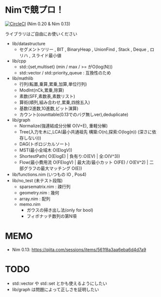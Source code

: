 
# Nimで競プロ！

[![CircleCI](https://circleci.com/gh/Muratam/yukicoder-nim/tree/master.svg?style=svg)](https://circleci.com/gh/Muratam/yukicoder-nim/tree/master) (Nim 0.20 & Nim 0.13)

ライブラリはご自由にお使いください
- lib/datastructure
  - セグメントツリー , BIT , BinaryHeap , UnionFind , Stack , Deque , ロリハ , スライド最小値
- lib/cpp
  - std::{set,multiset} (min / max / >= がO(log(N)))
  - std::vector / std::priority_queue : 互換性のため
- lib/mathlib
  - 行列(転置,乗算,累乗,加算,単位行列)
  - ModInt(nCk,累乗,除算)
  - 素数(SFF,素数表,素数リスト)
  - 算術(順列,組み合わせ,累乗,四捨五入)
  - 基数(2進数,10進数,ビット演算)
  - カウント(counttable(0.13でのバグ無しver),deduplicate)
- lib/graph
  - Normalize(強連結成分分解 O(V+E), 重軽分解)
  - Tree(入力を木に,LCA(最小共通祖先 構築:O(n),探索:O(log(n)) (深さに依存しない)))
  - DAG(トポロジカルソート)
  - MST(最小全域木 O(ElogV))
  - ShortestPath( O(ElogE) | 負有り:O(EV) | 全:O(V^3))
  - Flow(最小費用流 O(FElogV) | 最大流/最小カット O(FE) / O(EV^2) | 二部グラフの最大マッチング O(E))
- lib/functions.nim (いつもの IO , Pos4)
- lib/no_test (未テスト段階)
  - sparsematrix.nim : 疎行列
  - geometry.nim : 幾何
  - array.nim : 配列
  - memo.nim
    - ガウスの掃き出し法(only for bool)
    - フィボナッチ数列の第N項

# MEMO
- Nim 0.13: https://qiita.com/sessions/items/561f8a3aa6eba6d4d7a9

# TODO
- std::vector や std::set とかも使えるようにしたい
- lib/graph は問題によって正しさを証明したい
